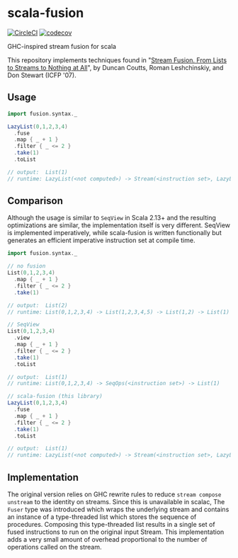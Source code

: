 # scala-fusion
[![CircleCI](https://circleci.com/gh/nathaniel-may/scala-fusion.svg?style=svg)](https://circleci.com/gh/nathaniel-may/scala-fusion)
[![codecov](https://codecov.io/gh/nathaniel-may/scala-fusion/branch/master/graph/badge.svg)](https://codecov.io/gh/nathaniel-may/scala-fusion)

GHC-inspired stream fusion for scala

This repository implements techniques found in "[Stream Fusion. From Lists to Streams to Nothing at All](http://citeseer.ist.psu.edu/viewdoc/summary?doi=10.1.1.104.7401)", by Duncan Coutts, Roman Leshchinskiy, and Don Stewart (ICFP '07).

## Usage
```scala
import fusion.syntax._

LazyList(0,1,2,3,4)
  .fuse
  .map { _ + 1 }
  .filter { _ <= 2 }
  .take(1)
  .toList

// output:  List(1)
// runtime: LazyList(<not computed>) -> Stream(<instruction set>, LazyList(<not computed>)) -> List(1)
```

## Comparison
Although the usage is similar to `SeqView` in Scala 2.13+ and the resulting optimizations are similar, the implementation itself is very different. SeqView is implemented imperatively, while scala-fusion is written functionally but generates an efficient imperative instruction set at compile time.

```scala
import fusion.syntax._

// no fusion
List(0,1,2,3,4)
  .map { _ + 1 }
  .filter { _ <= 2 }
  .take(1)

// output:  List(2)
// runtime: List(0,1,2,3,4) -> List(1,2,3,4,5) -> List(1,2) -> List(1)

// SeqView
List(0,1,2,3,4)
  .view
  .map { _ + 1 }
  .filter { _ <= 2 }
  .take(1)
  .toList

// output:  List(1)
// runtime: List(0,1,2,3,4) -> SeqOps(<instruction set>) -> List(1)

// scala-fusion (this library)
LazyList(0,1,2,3,4)
  .fuse
  .map { _ + 1 }
  .filter { _ <= 2 }
  .take(1)
  .toList

// output:  List(1)
// runtime: LazyList(<not computed>) -> Stream(<instruction set>, LazyList(<not computed>)) -> List(1)
```

## Implementation
The original version relies on GHC rewrite rules to reduce `stream compose unstream` to the identity on streams. Since this is unavailable in scalac, The `Fuser` type was introduced which wraps the underlying stream and contains an instance of a type-threaded list which stores the sequence of procedures. Composing this type-threaded list results in a single set of fused instructions to run on the original input Stream. This implementation adds a very small amount of overhead proportional to the number of operations called on the stream.